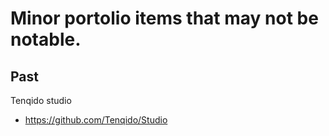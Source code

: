 # Minor portolio items that may not be notable. 

## Past

Tenqido studio
- https://github.com/Tenqido/Studio
